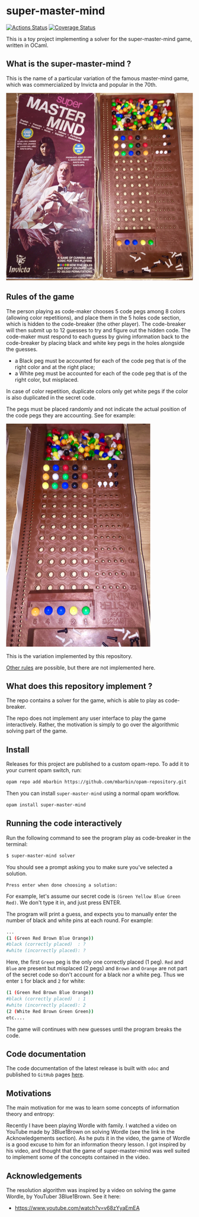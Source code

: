 # super-master-mind

[![Actions Status](https://github.com/mbarbin/super-master-mind/workflows/ci/badge.svg)](https://github.com/mbarbin/super-master-mind/actions/workflows/ci.yml)
[![Coverage Status](https://coveralls.io/repos/github/mbarbin/super-master-mind/badge.svg?branch=master&service=github)](https://coveralls.io/github/mbarbin/super-master-mind?branch=master)

This is a toy project implementing a solver for the super-master-mind game,
written in OCaml.

## What is the super-master-mind ?

This is the name of a particular variation of the famous master-mind game, which
was commercialized by Invicta and popular in the 70th.

![The board game](doc/board.png)

## Rules of the game

The person playing as code-maker chooses 5 code pegs among 8 colors (allowing
color repetitions), and place them in the 5 holes code section, which is hidden
to the code-breaker (the other player). The code-breaker will then submit up to
12 guesses to try and figure out the hidden code. The code-maker must respond to
each guess by giving information back to the code-breaker by placing black and
white key pegs in the holes alongside the guesses.

- a Black peg must be accounted for each of the code peg that is of the right
  color and at the right place;
- a White peg must be accounted for each of the code peg that is of the right
  color, but misplaced.

In case of color repetition, duplicate colors only get white pegs if the color
is also duplicated in the secret code.

The pegs must be placed randomly and not indicate the actual position of the
code pegs they are accounting. See for example:

![Rules variation 1](doc/variation-1.png)

This is the variation implemented by this repository.

[Other rules](doc/other-rules.md) are possible, but there are not implemented
here.

## What does this repository implement ?

The repo contains a solver for the game, which is able to play as code-breaker.

The repo does not implement any user interface to play the game interactively.
Rather, the motivation is simply to go over the algorithmic solving part of the
game.

## Install

Releases for this project are published to a custom opam-repo. To add it to your
current opam switch, run:

```sh
opam repo add mbarbin https://github.com/mbarbin/opam-repository.git
```

Then you can install `super-master-mind` using a normal opam workflow.

```sh
opam install super-master-mind
```

## Running the code interactively

Run the following command to see the program play as code-breaker in the
terminal:

```bash
$ super-master-mind solver
```

You should see a prompt asking you to make sure you've selected a solution.
```
Press enter when done choosing a solution:
```

For example, let's assume our secret code is `(Green Yellow Blue Green Red)`. We
don't type it in, and just press ENTER.

The program will print a guess, and expects you to manually enter the number of
black and white pins at each round. For example:

```bash
...
(1 (Green Red Brown Blue Orange))
#black (correctly placed)  : ?
#white (incorrectly placed): ?
```

Here, the first `Green` peg is the only one correctly placed (1 peg). `Red` and
`Blue` are present but misplaced (2 pegs) and `Brown` and `Orange` are not part
of the secret code so don't account for a black nor a white peg. Thus we enter
`1` for black and `2` for white:

```bash
(1 (Green Red Brown Blue Orange))
#black (correctly placed)  : 1
#white (incorrectly placed): 2
(2 (White Red Brown Green Green))
etc....
```

The game will continues with new guesses until the program breaks the code.

## Code documentation

The code documentation of the latest release is built with `odoc` and published
to `GitHub` pages [here](https://mbarbin.github.io/super-master-mind).

## Motivations

The main motivation for me was to learn some concepts of information theory and
entropy:

Recently I have been playing Wordle with family. I watched a video on YouTube
made by 3Blue1Brown on solving Wordle (see the link in the Acknowledgements
section). As he puts it in the video, the game of Wordle is a good excuse to him
for an information theory lesson. I got inspired by his video, and thought that
the game of super-master-mind was well suited to implement some of the concepts
contained in the video.

## Acknowledgements

The resolution algorithm was inspired by a video on solving the game Wordle, by
YouTuber 3Blue1Brown. See it here:

- https://www.youtube.com/watch?v=v68zYyaEmEA
